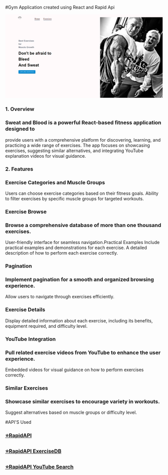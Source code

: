 #Gym Application created using React and Rapid Api

![React Application](https://github.com/kristiqn21/SweatAndBlood/blob/main/ReadMe.PNG)

### 1. Overview
### Sweat and Blood is a powerful React-based fitness application designed to 
provide users with a comprehensive platform for discovering, learning, and practicing a wide 
range of exercises. The app focuses on showcasing exercises, suggesting similar alternatives, and 
integrating YouTube explanation videos for visual guidance.


### 2. Features
### Exercise Categories and Muscle Groups
Users can choose exercise categories based on their fitness goals.
Ability to filter exercises by specific muscle groups for targeted workouts.
### Exercise Browse
### Browse a comprehensive database of more than one thousand exercises.
User-friendly interface for seamless navigation.Practical Examples
Include practical examples and demonstrations for each exercise.
A detailed description of how to perform each exercise correctly.
### Pagination
### Implement pagination for a smooth and organized browsing experience.
Allow users to navigate through exercises efficiently.
### Exercise Details
Display detailed information about each exercise, including its benefits, equipment required, and difficulty level.
### YouTube Integration
### Pull related exercise videos from YouTube to enhance the user experience.
Embedded videos for visual guidance on how to perform exercises correctly.
### Similar Exercises
### Showcase similar exercises to encourage variety in workouts.
Suggest alternatives based on muscle groups or difficulty level.









#API'S Used

### [⭐RapidAPI](https://rapidapi.com/hub?utm_source=youtube.com%2FJavaScriptMastery&utm_medium=referral&utm_campaign=DevRel%2F)
### [⭐RapidAPI ExerciseDB](https://rapidapi.com/justin-WFnsXH_t6/api/exercisedb?utm_source=youtube.com%2FJavaScriptMastery&utm_medium=referral&utm_campaign=DevRel)
### [⭐RapidAPI YouTube Search](https://rapidapi.com/h0p3rwe/api/youtube-search-and-download?utm_source=youtube.com%2FJavaScriptMastery&utm_medium=referral&utm_campaign=DevRel)